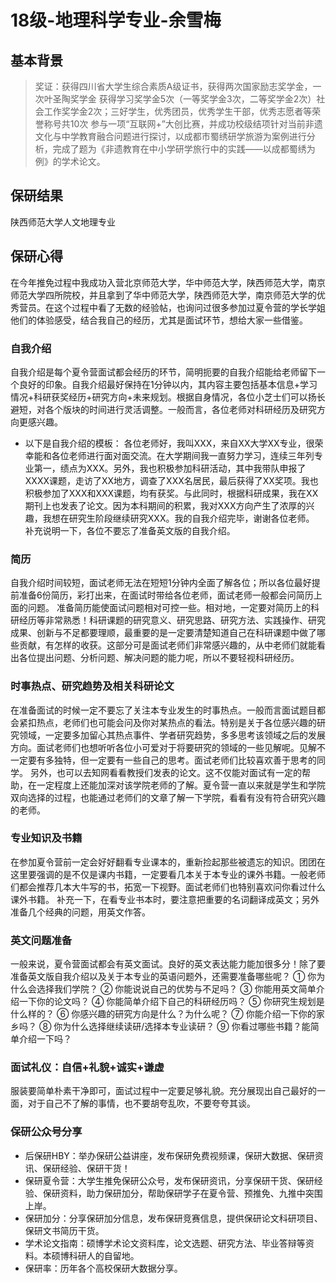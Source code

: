 # 18级-地理科学专业-余雪梅

## 基本背景

> 奖证：获得四川省大学生综合素质A级证书，获得两次国家励志奖学金，一次叶圣陶奖学金
获得学习奖学金5次（一等奖学金3次，二等奖学金2次）社会工作奖学金2次；三好学生，优秀团员，优秀学生干部，优秀志愿者等荣誉称号共10次
参与一项“互联网+”大创比赛，并成功校级结项针对当前非遗文化与中学教育融合问题进行探讨，以成都市蜀绣研学旅游为案例进行分析，完成了题为《非遗教育在中小学研学旅行中的实践——以成都蜀绣为例》的学术论文。

## 保研结果
陕西师范大学人文地理专业

## 保研心得

在今年推免过程中我成功入营北京师范大学，华中师范大学，陕西师范大学，南京师范大学四所院校，并且拿到了华中师范大学，陕西师范大学，南京师范大学的优秀营员。在这个过程中看了无数的经验帖，也询问过很多参加过夏令营的学长学姐他们的体验感受，结合我自己的经历，尤其是面试环节，想给大家一些借鉴。

### 自我介绍
自我介绍是每个夏令营面试都会经历的环节，简明扼要的自我介绍能给老师留下一个良好的印象。自我介绍最好保持在1分钟以内，其内容主要包括基本信息+学习情况+科研获奖经历+研究方向+未来规划。根据自身情况，各位小芝士们可以扬长避短，对各个版块的时间进行灵活调整。一般而言，各位老师对科研经历及研究方向更感兴趣。
* 以下是自我介绍的模板：
各位老师好，我叫XXX，来自XX大学XX专业，很荣幸能和各位老师进行面对面交流。在大学期间我一直努力学习，连续三年列专业第一，绩点为XXX。另外，我也积极参加科研活动，其中我带队申报了XXXX课题，走访了XX地方，调查了XXX名居民，最后获得了XX奖项。我也积极参加了XXX和XXX课题，均有获奖。与此同时，根据科研成果，我在XX期刊上也发表了论文。因为本科期间的积累，我对XXX方向产生了浓厚的兴趣，我想在研究生阶段继续研究XXX。我的自我介绍完毕，谢谢各位老师。
补充说明一下，各位不要忘了准备英文版的自我介绍。
### 简历
自我介绍时间较短，面试老师无法在短短1分钟内全面了解各位；所以各位最好提前准备6份简历，彩打出来，在面试时带给各位老师，面试老师一般都会问简历上面的问题。
准备简历能使面试问题相对可控一些。相对地，一定要对简历上的科研经历等非常熟悉！科研课题的研究意义、研究思路、研究方法、实践操作、研究成果、创新与不足都要理顺，最重要的是一定要清楚知道自己在科研课题中做了哪些贡献，有怎样的收获。这部分可是面试老师们非常感兴趣的，从中老师们就能看出各位提出问题、分析问题、解决问题的能力呢，所以不要轻视科研经历。
### 时事热点、研究趋势及相关科研论文
在准备面试的时候一定不要忘了关注本专业发生的时事热点。一般而言面试题目都会紧扣热点，老师们也可能会问及你对某热点的看法。特别是关于各位感兴趣的研究领域，一定要多加留心其热点事件、学者研究趋势，多多思考该领域之后的发展方向。面试老师们也想听听各位小可爱对于将要研究的领域的一些见解呢。见解不一定要有多独特，但一定要有一些自己的思考。面试老师们比较喜欢善于思考的同学。
另外，也可以去知网看看教授们发表的论文。这不仅能对面试有一定的帮助，在一定程度上还能加深对该学院老师的了解。夏令营一直以来就是学生和学院双向选择的过程，也能通过老师们的文章了解一下学院，看看有没有符合研究兴趣的老师。
### 专业知识及书籍
在参加夏令营前一定会好好翻看专业课本的，重新捡起那些被遗忘的知识。团团在这里要强调的是不仅是课内书籍，一定要看几本关于本专业的课外书籍。一般老师们都会推荐几本大牛写的书，拓宽一下视野。面试老师们也特别喜欢问你看过什么课外书籍。
补充一下，在看专业书本时，要注意把重要的名词翻译成英文；另外准备几个经典的问题，用英文作答。
### 英文问题准备
一般来说，夏令营面试都会有英文面试。良好的英文表达能力能加很多分！除了要准备英文版自我介绍以及关于本专业的英语问题外，还需要准备哪些呢？
① 你为什么会选择我们学院？
② 你能说说自己的优势与不足吗？
③ 你能用英文简单介绍一下你的论文吗？
④ 你能简单介绍下自己的科研经历吗？
⑤ 你研究生规划是什么样的？
⑥ 你感兴趣的研究方向是什么？为什么呢？
⑦ 你能介绍一下你的家乡吗？
⑧ 你为什么选择继续读研/选择本专业读研？
⑨ 你看过哪些书籍？能简单介绍一下吗？
### 面试礼仪：自信+礼貌+诚实+谦虚
服装要简单朴素干净即可，面试过程中一定要足够礼貌。充分展现出自己最好的一面，对于自己不了解的事情，也不要胡夸乱吹，不要夸夸其谈。
### 保研公众号分享
* 后保研HBY：举办保研公益讲座，发布保研免费视频课，保研大数据、保研资讯、保研经验、保研干货！
* 保研夏令营：大学生推免保研公众号，发布保研资讯，分享保研干货、保研经验、保研资料，助力保研加分，帮助保研学子在夏令营、预推免、九推中突围上岸。
* 保研加分：分享保研加分信息，发布保研竞赛信息，提供保研论文科研项目、保研文书简历干货。
* 学术论文指南：硕博学术论文资料库，论文选题、研究方法、毕业答辩等资料。本硕博科研人的自留地。
* 保研率：历年各个高校保研大数据分享。